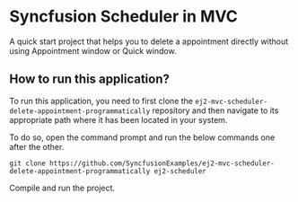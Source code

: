# Syncfusion Scheduler in MVC

A quick start project that helps you to delete a appointment directly without using Appointment window or Quick window.

## How to run this application?
To run this application, you need to first clone the `ej2-mvc-scheduler-delete-appointment-programmatically` repository and then navigate to its appropriate path where it has been located in your system.

To do so, open the command prompt and run the below commands one after the other.

```
git clone https://github.com/SyncfusionExamples/ej2-mvc-scheduler-delete-appointment-programmatically ej2-scheduler
```
Compile and run the project.